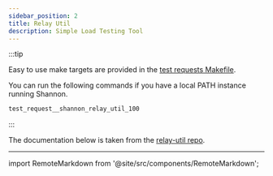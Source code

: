 ```yaml
---
sidebar_position: 2
title: Relay Util
description: Simple Load Testing Tool
---
```


:::tip

Easy to use make targets are provided in the [test requests Makefile](https://github.com/buildwithgrove/path/blob/main/makefiles/test_requests.mk).

You can run the following commands if you have a local PATH instance running Shannon.

```bash
test_request__shannon_relay_util_100
```

:::

The documentation below is taken from the [relay-util repo](https://github.com/commoddity/relay-util).

---

import RemoteMarkdown from '@site/src/components/RemoteMarkdown';

<RemoteMarkdown src="https://raw.githubusercontent.com/commoddity/relay-util/refs/heads/main/README.md" />
